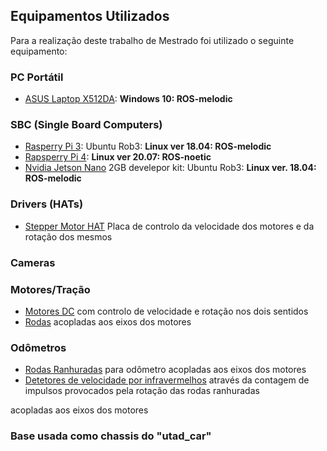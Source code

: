 ## Equipamentos Utilizados

Para a realização deste trabalho de Mestrado foi utilizado o seguinte equipamento:

### PC Portátil
- [ASUS Laptop X512DA](./Portátil%20ASUS%20Laptop%20X512DA.313.md): __Windows 10: ROS-melodic__

### SBC (Single Board Computers)
- [Rasperry Pi 3](./Raspberry%20PI%203.md): Ubuntu Rob3: __Linux ver 18.04: ROS-melodic__
- [Rapsperry Pi 4](./Raspberry%20PI%204.md): __Linux ver 20.07: ROS-noetic__
- [Nvidia Jetson Nano](./Nvidia%20Jetson%20Nano%202GB%20develepor%20kit.md) 2GB develepor kit: Ubuntu Rob3: __Linux ver. 18.04: ROS-melodic__

### Drivers (HATs)
- [Stepper Motor HAT](./Stepper%20Motor%20HAT%20for%20Raspberry%20Pi.md) Placa de controlo da velocidade dos motores e da rotação dos mesmos

### Cameras


### Motores/Tração
- [Motores DC](./Motores%20de%20tração.md) com controlo de velocidade e rotação nos dois sentidos
- [Rodas]() acopladas aos eixos dos motores 

### Odômetros
- [Rodas Ranhuradas](./Roda%20ranhurada%20para%20odômetro.md) para odômetro acopladas aos eixos dos motores
- [Detetores de velocidade por infravermelhos]() através da contagem de impulsos provocados pela rotação das rodas ranhuradas 

acopladas aos eixos dos motores
### Base usada como chassis do "utad_car"


